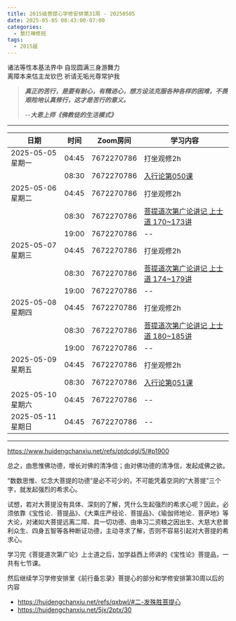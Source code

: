 ```yaml
---
title: 2015级菩提心学修安排第31周 - 20250505
date: 2025-05-05 08:43:00-07:00
categories:
  - 慧灯禅修班
tags:
  - 2015届
---
```

诸法等性本基法界中 自现圆满三身游舞力  
离障本来怙主龙钦巴 祈请无垢光尊常护我


> *__真正的苦行，是要有耐心，有精进心，想方设法克服各种各样的困难，不畏艰险地认真修行，这才是苦行的意义。__*
>
> --***大恩上师《佛教徒的生活模式》***

---

|日期 |时间|Zoom房间|学习内容|
|--|--|--|--|
| 2025-05-05 星期一|04:45|7672270786|打坐观修2h|
| |08:30|7672270786|[入行论第050课](https://huidengchanxiu.net/refs/rxl/05#第四五十节课) |
| 2025-05-06 星期二 |04:45|7672270786|打坐观修2h|
|   |08:30|7672270786| [菩提道次第广论讲记 上士道 170~173讲](https://box.hdcxb.net/%E7%A6%85%E4%BF%AE%E7%8F%AD/%E8%8F%A9%E6%8F%90%E9%81%93%E6%AC%A1%E7%AC%AC%E5%B9%BF%E8%AE%BA/0170.%E8%8F%A9%E6%8F%90%E9%81%93%E6%AC%A1%E7%AC%AC%E5%B9%BF%E8%AE%BA-%E4%B8%8A%E5%A3%AB%E9%81%9337_(170_YXPC0105).mp4) |
|   |19:00|7672270786|--|
| 2025-05-07 星期三  |04:45|7672270786|打坐观修2h|
|   |08:30|7672270786| [菩提道次第广论讲记 上士道 174~179讲](https://box.hdcxb.net/%E7%A6%85%E4%BF%AE%E7%8F%AD/%E8%8F%A9%E6%8F%90%E9%81%93%E6%AC%A1%E7%AC%AC%E5%B9%BF%E8%AE%BA/0174.%E8%8F%A9%E6%8F%90%E9%81%93%E6%AC%A1%E7%AC%AC%E5%B9%BF%E8%AE%BA-%E4%B8%8A%E5%A3%AB%E9%81%9341_(174_YXPC0105).mp4) |
|   |19:00|7672270786| -- |
| 2025-05-08 星期四|04:45|7672270786|打坐观修2h|
|   |08:30|7672270786| [菩提道次第广论讲记 上士道 180~185讲](https://box.hdcxb.net/%E7%A6%85%E4%BF%AE%E7%8F%AD/%E8%8F%A9%E6%8F%90%E9%81%93%E6%AC%A1%E7%AC%AC%E5%B9%BF%E8%AE%BA/0180.%E8%8F%A9%E6%8F%90%E9%81%93%E6%AC%A1%E7%AC%AC%E5%B9%BF%E8%AE%BA-%E4%B8%8A%E5%A3%AB%E9%81%9347_(180_YXPC0105).mp4) |
|   |19:00|7672270786|--|
| 2025-05-09 星期五|04:45|7672270786|打坐观修2h|
| |08:30|7672270786|[入行论第051课](https://huidengchanxiu.net/refs/rxl/05#第五十一节课) |
| 2025-05-10 星期六|04:45|7672270786| -- |
| 2025-05-11 星期日|04:45|7672270786| -- |

---
<https://www.huidengchanxiu.net/refs/ptdcdgl/5/#p1900>

总之，由思惟佛功德，增长对佛的清净信；由对佛功德的清净信，发起成佛之欲。

“数数思惟、忆念大菩提的功德”是必不可少的，不可能凭着空洞的“大菩提”三个字，就发起强烈的希求心。

试想，若对大菩提没有具体、深刻的了解，凭什么生起强烈的希求心呢？因此，必须依靠《宝性论．菩提品》、《大乘庄严经论．菩提品》、《瑜伽师地论．菩萨地》等大论，对诸如大菩提远离二障、具一切功德、由串习二资粮之因出生、大慈大悲普利众生、四身五智等各种断证功德，主动寻求了解，否则不容易引起对大菩提的希求心。

学习完《菩提道次第广论》上士道之后，加学益西上师讲的《宝性论》菩提品，一共有七节课。

然后继续学习学修安排里《前行备忘录》菩提心的部分和学修安排第30周以后的内容

- <https://huidengchanxiu.net/refs/qxbwl/#二-发殊胜菩提心>
- <https://huidengchanxiu.net/5jx/2ptx/30>


